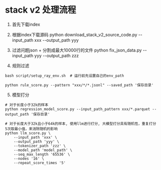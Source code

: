 # stack v2 处理流程

1. 首先下载index 

2. 根据index下载源码
python download_stack_v2_source_code.py --input_path xxx --output_path yyy

3. 过滤问题json + 分割成最大10000行的文件
python fix_json_data.py --input_path yyy --output_path zzz

4. 规则过滤
```
bash script/setup_ray_env.sh  # 运行前先设置自己的env_path

python rule_score.py --pattern "xxx/*/*.jsonl" --saved_path '保存目录'

```

5. 模型打分
```
# 对于长度小于32k的样本
python regression_model_score.py --input_path_pattern xxx/*.parquet --output_path '保存目录'

# 对于长度大于32k且小于64k的样本, 使用llm进行打分, 大模型打分具有随机性，重复打分5次取最小值，来消除随机的影响
python llm_score.py \
    --input_path 'xxx' \
    --output_path 'yyy' \
    --tokenizer_path 'zzz' \
    --model_path 'model_path' \
    --seq_max_length '65536' \
    --nodes '16' \
    --repeat_score_times '5'
```

